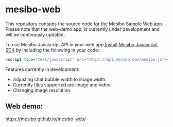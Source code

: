# mesibo-web

This repository contains the source code for the Mesibo Sample Web app.
Please note that the web-demo app, is currently under development and will be continously updated.

To use Mesibo Javascript API in your web app,[Install Mesibo Javascript SDK](https://mesibo.com/documentation/install/javascript/)  by including the following in your code:

```html
<script type="text/javascript" src="https://api.mesibo.com/mesibo.js"></script>
```
Features currently in development:
- Adjusting chat bubble width to image width
- Currently files supported are image and video
- Changing image resolution

 
## Web demo:
https://mesibo.github.io/mesibo-web/

